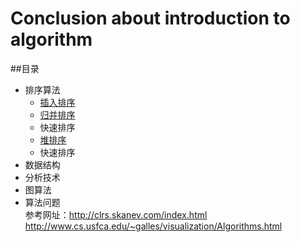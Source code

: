 #    Conclusion about introduction to algorithm

##<a name="index"/>目录
* 排序算法
	* [插入排序](./ch02/2_0/1.c)
	* [归并排序](./ch02/2_3/MergeSort.c)
	* 快速排序
	* [堆排序](./ch06/HeapSort/)
	* 快速排序
* 数据结构
* 分析技术
* 图算法
* 算法问题<br/>
参考网址：http://clrs.skanev.com/index.html<br/>
http://www.cs.usfca.edu/~galles/visualization/Algorithms.html
